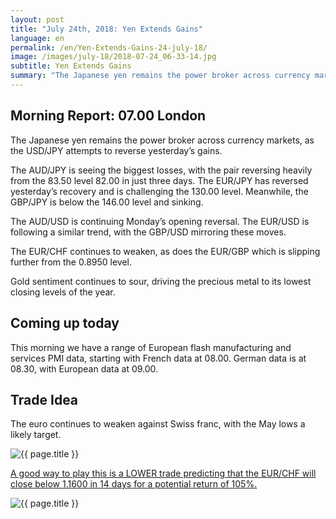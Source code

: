 ```yaml
---
layout: post
title: "July 24th, 2018: Yen Extends Gains"
language: en
permalink: /en/Yen-Extends-Gains-24-july-18/
image: /images/july-18/2018-07-24_06-33-14.jpg
subtitle: Yen Extends Gains
summary: "The Japanese yen remains the power broker across currency markets, as the USD/JPY attempts to reverse yesterday’s gains"
---
```

## Morning Report: 07.00 London

The Japanese yen remains the power broker across currency markets, as the USD/JPY attempts to reverse yesterday’s gains. 

The AUD/JPY is seeing the biggest losses, with the pair reversing heavily from the 83.50 level 82.00 in just three days. The EUR/JPY has reversed yesterday’s recovery and is challenging the 130.00 level. Meanwhile, the GBP/JPY is below the 146.00 level and sinking. 

The AUD/USD is continuing Monday’s opening reversal. The EUR/USD is following a similar trend, with the GBP/USD mirroring these moves. 

The EUR/CHF continues to weaken, as does the EUR/GBP which is slipping further from the 0.8950 level. 

Gold sentiment continues to sour, driving the precious metal to its lowest closing levels of the year.

## Coming up today

This morning we have a range of European flash manufacturing and services PMI data, starting with French data at 08.00. German data is at 08.30, with European data at 09.00. 

## Trade Idea

The euro continues to weaken against Swiss franc, with the May lows a likely target.

<img class="post-image" src="{{ site.url }}/images/july-18/2018-07-24_06-33-14.jpg" alt="{{ page.title }}" title="{{ page.title }}">

<a href="%LINK%%?currency=GBP&market=forex&underlying=frxEURCHF&formname=higherlower&duration_amount=14&duration_units=d&amount=10&amount_type=stake&expiry_type=duration&barrier=1.1600" target="_blank">A good way to play this is a LOWER trade predicting that the EUR/CHF will close below 1.1600 in 14 days for a potential return of 105%.</a>

<img class="post-image" src="{{ site.url }}/images/july-18/2018-07-24_06-35-53.jpg" alt="{{ page.title }}" title="{{ page.title }}">
